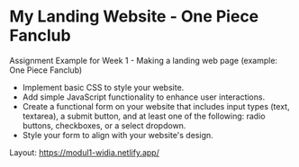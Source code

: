 # My Landing Website - One Piece Fanclub 

Assignment Example for Week 1 - Making a landing web page (example: One Piece Fanclub)

- Implement basic CSS to style your website.
- Add simple JavaScript functionality to enhance user interactions.
- Create a functional form on your website that includes input types (text, textarea), a submit button, and at least one of the following: radio buttons, checkboxes, or a select dropdown.
- Style your form to align with your website's design.

Layout: https://modul1-widia.netlify.app/